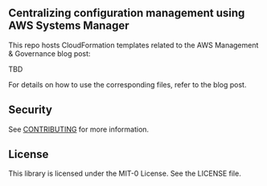 ## Centralizing configuration management using AWS Systems Manager

This repo hosts CloudFormation templates related to the AWS Management & Governance blog post:

TBD

For details on how to use the corresponding files, refer to the blog post.

## Security

See [CONTRIBUTING](CONTRIBUTING.md#security-issue-notifications) for more information.

## License

This library is licensed under the MIT-0 License. See the LICENSE file.
